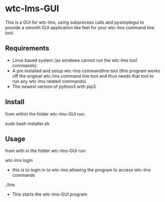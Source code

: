 # wtc-lms-GUI
This is a GUI for wtc-lms, using subprocess calls and pysimplegui to provide a smooth GUI application like feel for your wtc-lms command line tool.

## Requirements
 - Linux based system (as windows cannot run the wtc-lms tool commands).
 - A pre installed and setup wtc-lms commandline tool (this program works off the original wtc-lms command line tool and thus needs that tool to run any wtc-lms related commands).
 - The newest version of python3 with pip3.


## Install
from within the folder wtc-lms-GUI run:

sudo bash installer.sh


## Usage
from with in the folder wtc-lms-GUI run:

wtc-lms login
 - this is to login in to wtc-lms allowing the program to access wtc-lms commands

./lms
 - This starts the wtc-lms-GUI program
